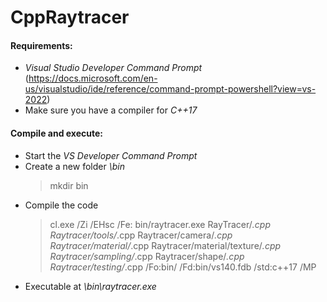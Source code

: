 # CppRaytracer

#### Requirements:
- *Visual Studio Developer Command Prompt* (https://docs.microsoft.com/en-us/visualstudio/ide/reference/command-prompt-powershell?view=vs-2022)
- Make sure you have a compiler for *C++17*

#### Compile and execute:
- Start the *VS Developer Command Prompt*
- Create a new folder *\bin*
  > mkdir bin
- Compile the code
  > cl.exe /Zi /EHsc /Fe: bin/raytracer.exe RayTracer/*.cpp Raytracer/tools/*.cpp Raytracer/camera/*.cpp Raytracer/material/*.cpp Raytracer/material/texture/*.cpp Raytracer/sampling/*.cpp Raytracer/shape/*.cpp Raytracer/testing/*.cpp /Fo:bin/ /Fd:bin/vs140.fdb /std:c++17 /MP
- Executable at *\bin\raytracer.exe*

